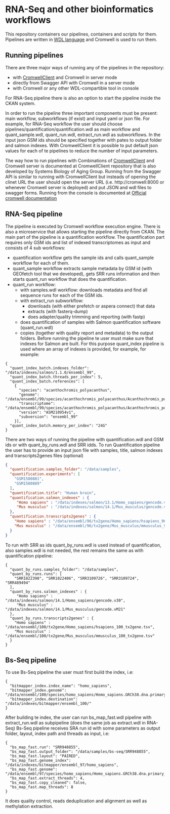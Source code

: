 RNA-Seq and other bioinformatics workflows
==========================================

This repository containers our pipelines, containers and scripts for them.
Pipelines are written in [WDL language](https://openwdl.org/) and Cromwell is used to run them. 

Running pipelines
-----------------

There are three major ways of running any of the pipelines in the repository:
* with [CromwellClient](https://github.com/antonkulaga/cromwell-client) and Cromwell in server mode
* directly from Swagger API with Cromwell in a server mode
* with Cromwell or any other WDL-compartible tool in console 

For RNA-Seq pipeline there is also an option to start the pipeline inside the CKAN system.

In order to run the pipeline three important components must be present: main workflow, subworkflows (if exist) and input yaml or json file.
For example, for RNA-Seq workflow the user should choose pipelines/quantification/quantification.wdl as main workflow and quant_sample.wdl, quant_run.wdl, extract_run.wdl as subworkflows.
In the input json GSM ids should be specified together with pates to output folder and salmon indexes. With CromwellClient it is possible to put default json values for each of te pipelines to reduce the number of input parameters.

The way how to run pipelines with Combinations of [CromwellClient](https://github.com/antonkulaga/cromwell-client) and Cromwell server is documented at CromwellClient repository that is also developed by Systems Biology of Aging Group.
Running from the Swagger API is similar to running with CromwellClient but insteads of opening the clinet URL the user should open the server URL (i.e. http://cromwell:8000 or whenever Cromwell server is deployed) and put JSON and wdl files to swagger forms.
Running from the console is documented at [Official cromwell documentation](https://cromwell.readthedocs.io/en/stable/tutorials/FiveMinuteIntro/#step-3-running-the-workflow)


RNA-Seq pipeline
----------------

The pipeline is executed by Cromwell workflow execution engine. 
There is also a microservice that allows starting the pipeline directly from CKAN. The main part of the pipeline is a quantification workflow. 
The quantification part requires only GSM ids and list of indexed transcriptomes as input and consists of 4 sub workflows: 
* quantification workflow gets the sample ids and calls quant_sample workflow for each of them. 
* quant_sample workflow extracts sample metadata by GSM id (with GEOfetch tool that we developed), gets SRR runs information and then starts quant_run workflow that does the quantification. 
* quant_run workflow:
    * with samples.wdl workflow:
    downloads metadata and find all sequence runs for each of the GSM ids.
    * with extract_run subworkflow:
      * downloads (with either prefetch or aspera connect) that data
      * extracts (with fasterq-dump)
      * does adapter/quality trimming and reporting (with fastp)
    * does quantification of samples with Salmon quantification software (quant_run.wdl)
    * copies (together with quality report and metadata) to the output folders.
Before running the pipeline te user must make sure that indexes for Salmon are built. 
For this purpose quant_index pipeline is used where an array of indexes is provided, for example, for example:
```
{
  "quant_index_batch.indexes_folder": "/data/indexes/salmon/1.1.0/ensembl_99",
  "quant_index_batch.threads_per_index": 5,
  "quant_index_batch.references": [
    {
      "species": "acanthochromis_polyacanthus",
      "genome": "/data/ensembl/99/species/acanthochromis_polyacanthus/Acanthochromis_polyacanthus.ASM210954v1.dna.toplevel.fa",
      "transcriptome": "/data/ensembl/99/species/acanthochromis_polyacanthus/Acanthochromis_polyacanthus.ASM210954v1.cdna.all.fa",
      "version": "ASM210954v1",
      "subversion": "ensembl_99"
    }],
  "quant_index_batch.memory_per_index": "24G"
}
```
There are two ways of running the pipeline with quantification.wdl and GSM ids or with quant_by_runs.wdl and SRR idds.
To run Quantification pipeline the user has to provide an input json file with samples, title, salmon indexes and transcripts2genes files (optional)
```json
{
  "quantification.samples_folder": "/data/samples",  
  "quantification.experiments": [
    "GSM1580881",
    "GSM1580889"
  ],
  "quantification.title": "Human brain",
  "quantification.salmon_indexes" : {
     "Homo sapiens" : "/data/indexes/salmon/13.1/Homo_sapiens/gencode.v30",
     "Mus musculus" : "/data/indexes/salmon/14.1/Mus_musculus/gencode.vM21"    
  },
  "quantification.transcripts2genes" : {  
    "Homo sapiens" : "/data/ensembl/96/tx2gene/Homo_sapiens/hsapiens_96_tx2gene.tsv",
    "Mus musculus" : "/data/ensembl/96/tx2gene/Mus_musculus/mmusculus_96_tx2gene.tsv"    
  }
}
```
To run with SRR as ids quant_by_runs.wdl is used instead of quantification, also samples.wdl is not needed, the rest remains the same as with quantification pipeline:
```json5
{ 
  "quant_by_runs.samples_folder": "/data/samples",
  "quant_by_runs.runs": [
    "SRR1822398", "SRR1822406", "SRR3109726", "SRR3109724", "SRR489494"
  ],
  "quant_by_runs.salmon_indexes" : {
     "Homo sapiens" : "/data/indexes/salmon/14.1/Homo_sapiens/gencode.v30",
     "Mus musculus" : "/data/indexes/salmon/14.1/Mus_musculus/gencode.vM21"    
  },
  "quant_by_runs.transcripts2genes" : {  
    "Homo sapiens" : "/data/ensembl/100/tx2gene/Homo_sapiens/hsapiens_100_tx2gene.tsv",
    "Mus musculus" : "/data/ensembl/100/tx2gene/Mus_musculus/mmusculus_100_tx2gene.tsv"    
  }
}
```


Bs-Seq pipeline
---------------

To use Bs-Seq pipeline the user must first build the index, i.e:
```json5
{
  "bitmapper_index.index_name": "homo_sapiens",
  "bitmapper_index.genome": "/data/ensembl/100/species/homo_sapiens/Homo_sapiens.GRCh38.dna.primary_assembly.fa",
  "bitmapper_index.destination": "/data/indexes/bitmapper/ensembl_100/"
}
```
After building te index, the user can run bs_map_fast.wdl pipeline with extract_run.wdl as subpipeline (does the same job as extract.wdl in RNA-Seq)
Bs-Seq pipeline receives SRA run id with some parameters as output folder, layout, index path and threads as input, i.e:
```
{
  "bs_map_fast.run": "SRR948855",
  "bs_map_fast.output_folder": "/data/samples/bs-seq/SRR948855",
  "bs_map_fast.layout": "PAIRED",
  "bs_map_fast.genome_index": "/data/indexes/bitmapper/ensembl_97/homo_sapiens",
  "bs_map_fast.genome": "/data/ensembl/97/species/homo_sapiens/Homo_sapiens.GRCh38.dna.primary_assembly.fa",
  "bs_map_fast.extract_threads": 4,
  "bs_map_fast.copy_cleaned": false,
  "bs_map_fast.map_threads": 8
}
```
It does quality control, reads deduplication and alignment as well as methylation extraction.
